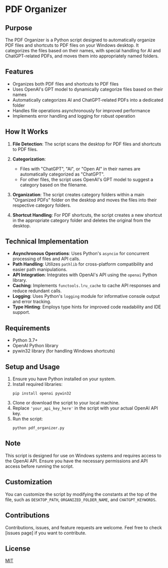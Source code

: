 # PDF Organizer

## Purpose

The PDF Organizer is a Python script designed to automatically organize PDF files and shortcuts to PDF files on your Windows desktop. It categorizes the files based on their names, with special handling for AI and ChatGPT-related PDFs, and moves them into appropriately named folders.

## Features

- Organizes both PDF files and shortcuts to PDF files
- Uses OpenAI's GPT model to dynamically categorize files based on their names
- Automatically categorizes AI and ChatGPT-related PDFs into a dedicated folder
- Handles file operations asynchronously for improved performance
- Implements error handling and logging for robust operation

## How It Works

1. **File Detection**: The script scans the desktop for PDF files and shortcuts to PDF files.

2. **Categorization**:
   - Files with "ChatGPT", "AI", or "Open AI" in their names are automatically categorized as "ChatGPT".
   - For other files, the script uses OpenAI's GPT model to suggest a category based on the filename.

3. **Organization**: The script creates category folders within a main "Organized PDFs" folder on the desktop and moves the files into their respective category folders.

4. **Shortcut Handling**: For PDF shortcuts, the script creates a new shortcut in the appropriate category folder and deletes the original from the desktop.

## Technical Implementation

- **Asynchronous Operations**: Uses Python's `asyncio` for concurrent processing of files and API calls.
- **Path Handling**: Utilizes `pathlib` for cross-platform compatibility and easier path manipulations.
- **API Integration**: Integrates with OpenAI's API using the `openai` Python library.
- **Caching**: Implements `functools.lru_cache` to cache API responses and reduce redundant calls.
- **Logging**: Uses Python's `logging` module for informative console output and error tracking.
- **Type Hinting**: Employs type hints for improved code readability and IDE support.

## Requirements

- Python 3.7+
- OpenAI Python library
- pywin32 library (for handling Windows shortcuts)

## Setup and Usage

1. Ensure you have Python installed on your system.
2. Install required libraries:
   ```
   pip install openai pywin32
   ```
3. Clone or download the script to your local machine.
4. Replace `'your_api_key_here'` in the script with your actual OpenAI API key.
5. Run the script:
   ```
   python pdf_organizer.py
   ```

## Note

This script is designed for use on Windows systems and requires access to the OpenAI API. Ensure you have the necessary permissions and API access before running the script.

## Customization

You can customize the script by modifying the constants at the top of the file, such as `DESKTOP_PATH`, `ORGANIZED_FOLDER_NAME`, and `CHATGPT_KEYWORDS`.

## Contributions

Contributions, issues, and feature requests are welcome. Feel free to check [issues page] if you want to contribute.

## License

[MIT](https://choosealicense.com/licenses/mit/)
